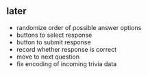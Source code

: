 ## later
- randomize order of possible answer options 
- buttons to select response 
- button to submit response 
- record whether response is correct 
- move to next question 
- fix encoding of incoming trivia data 
